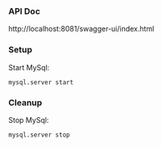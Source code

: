 ### API Doc
http://localhost:8081/swagger-ui/index.html

### Setup
Start MySql:
```
mysql.server start
```

### Cleanup
Stop MySql:
```
mysql.server stop
```